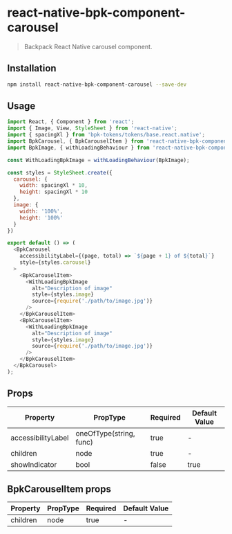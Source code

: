 # react-native-bpk-component-carousel

> Backpack React Native carousel component.

## Installation

```sh
npm install react-native-bpk-component-carousel --save-dev
```

## Usage

```js
import React, { Component } from 'react';
import { Image, View, StyleSheet } from 'react-native';
import { spacingXl } from 'bpk-tokens/tokens/base.react.native';
import BpkCarousel, { BpkCarouselItem } from 'react-native-bpk-component-carousel';
import BpkImage, { withLoadingBehaviour } from 'react-native-bpk-component-image';

const WithLoadingBpkImage = withLoadingBehaviour(BpkImage);

const styles = StyleSheet.create({
  carousel: {
    width: spacingXl * 10,
    height: spacingXl * 10
  },
  image: {
    width: '100%',
    height: '100%'
  }
})

export default () => (
  <BpkCarousel
    accessibilityLabel={(page, total) => `${page + 1} of ${total}`}
    style={styles.carousel}
  >
    <BpkCarouselItem>
      <WithLoadingBpkImage
        alt="Description of image"
        style={styles.image}
        source={require('./path/to/image.jpg')}
      />
    </BpkCarouselItem>
    <BpkCarouselItem>
      <WithLoadingBpkImage
        alt="Description of image"
        style={styles.image}
        source={require('./path/to/image.jpg')}
      />
    </BpkCarouselItem>
  </BpkCarousel>
);
```

## Props

| Property           | PropType                              | Required | Default Value |
| ------------------ | ------------------------------------- | -------- | ------------- |
| accessibilityLabel | oneOfType(string, func)               | true     | -             |
| children           | node                                  | true     | -             |
| showIndicator      | bool                                  | false    | true          |

## BpkCarouselItem props

| Property           | PropType                              | Required | Default Value |
| ------------------ | ------------------------------------- | -------- | ------------- |
| children           | node                                  | true     | -             |

